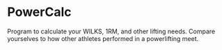 # PowerCalc

Program to calculate your WILKS, 1RM, and other lifting needs. Compare yourselves to how other athletes performed in a powerlifting meet.

